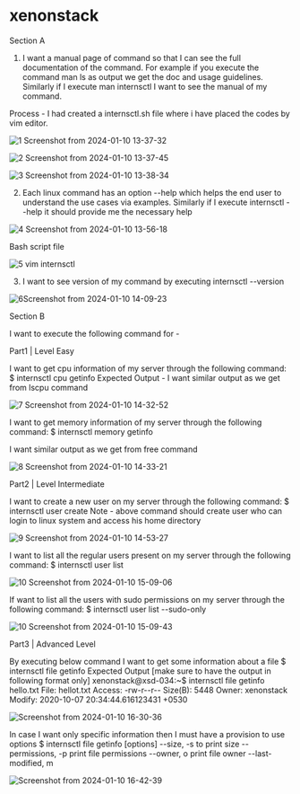 # xenonstack

Section A
1. I want a manual page of command so that I can see the full documentation of the command.
For example if you execute the command
man ls
as output we get the doc and usage guidelines. Similarly if I execute man internsctl I want
to see the manual of my command.

Process - I had created a internsctl.sh file where i have placed the codes by vim editor.

![1 Screenshot from 2024-01-10 13-37-32](https://github.com/AyushRaj07/xenonstack/assets/74702706/c8de1f21-9adc-4ea5-bdf3-eb318a2952fb)

![2 Screenshot from 2024-01-10 13-37-45](https://github.com/AyushRaj07/xenonstack/assets/74702706/353d57cb-b1b3-446f-ba84-bf11e74f30a2)

![3 Screenshot from 2024-01-10 13-38-34](https://github.com/AyushRaj07/xenonstack/assets/74702706/ce39aefb-e591-46a0-bf0c-9d8bf41ed1a4)

2. Each linux command has an option --help which helps the end user to understand the use
cases via examples. Similarly if I execute internsctl --help it should provide me the
necessary help

![4 Screenshot from 2024-01-10 13-56-18](https://github.com/AyushRaj07/xenonstack/assets/74702706/57fb6f74-a69b-4c9f-bf0c-be32de5e1059)

Bash script file

![5 vim internsctl](https://github.com/AyushRaj07/xenonstack/assets/74702706/da6e3aea-80a9-4921-81dc-6bb15909c711)

3. I want to see version of my command by executing
internsctl --version

![6Screenshot from 2024-01-10 14-09-23](https://github.com/AyushRaj07/xenonstack/assets/74702706/e731f72c-843b-4415-9f55-62ed95e586ec)

Section B

I want to execute the following command for -

Part1 | Level Easy

I want to get cpu information of my server through the following command:
$ internsctl cpu getinfo
Expected Output -
I want similar output as we get from lscpu command

![7 Screenshot from 2024-01-10 14-32-52](https://github.com/AyushRaj07/xenonstack/assets/74702706/a074d8fa-147b-4f04-9aa9-5c5d863a8483)

I want to get memory information of my server through the following command:
$ internsctl memory getinfo

I want similar output as we get from free command

![8 Screenshot from 2024-01-10 14-33-21](https://github.com/AyushRaj07/xenonstack/assets/74702706/2b28a26b-6d01-4642-8e2b-97d5b66a42ab)

Part2 | Level Intermediate

I want to create a new user on my server through the following command:
$ internsctl user create <username>
Note - above command should create user who can login to linux system and access his home
directory

![9  Screenshot from 2024-01-10 14-53-27](https://github.com/AyushRaj07/xenonstack/assets/74702706/3135618d-cc3d-41c7-990e-e1f7a0ba0359)

I want to list all the regular users present on my server through the following command:
$ internsctl user list


![10  Screenshot from 2024-01-10 15-09-06](https://github.com/AyushRaj07/xenonstack/assets/74702706/f505a5c7-9d74-4abb-b9fc-925a336e4e3f)

If want to list all the users with sudo permissions on my server through the following command:
$ internsctl user list --sudo-only

![10  Screenshot from 2024-01-10 15-09-43](https://github.com/AyushRaj07/xenonstack/assets/74702706/1a47848b-fb96-4381-b8f5-97c6bd0ba4ae)

Part3 | Advanced Level

By executing below command I want to get some information about a file
$ internsctl file getinfo <file-name>
Expected Output [make sure to have the output in following format only]
xenonstack@xsd-034:~$ internsctl file getinfo hello.txt
File: hellot.txt
Access: -rw-r--r--
Size(B): 5448
Owner: xenonstack
Modify: 2020-10-07 20:34:44.616123431 +0530


![Screenshot from 2024-01-10 16-30-36](https://github.com/AyushRaj07/xenonstack/assets/74702706/3f75608f-4363-41be-9f59-877ebfb5c9a3)

In case I want only specific information then I must have a provision to use options
$ internsctl file getinfo [options] <file-name>
--size, -s to print size
--permissions, -p print file permissions
--owner, o print file owner
--last-modified, m

![Screenshot from 2024-01-10 16-42-39](https://github.com/AyushRaj07/xenonstack/assets/74702706/023918f9-47f3-497e-918c-7c3cf078c318)

